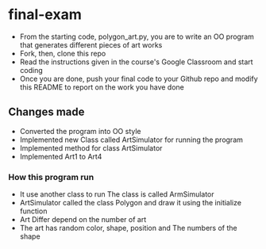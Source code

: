 # final-exam
- From the starting code, polygon_art.py, you are to write an OO program that generates different pieces of art works
- Fork, then, clone this repo
- Read the instructions given in the course's Google Classroom and start coding
- Once you are done, push your final code to your Github repo and modify this README to report on the work you have done
## Changes made

- Converted the program into OO style
- Implemented new Class called ArtSimulator for running the program
- Implemented method for class ArtSimulator
- Implemented Art1 to Art4 

### How this program run

- It use another class to run The class is called ArmSimulator
- ArtSimulator called the class Polygon and draw it using the initialize function
- Art Differ depend on the number of art
- The art has random color, shape, position and The numbers of the shape
